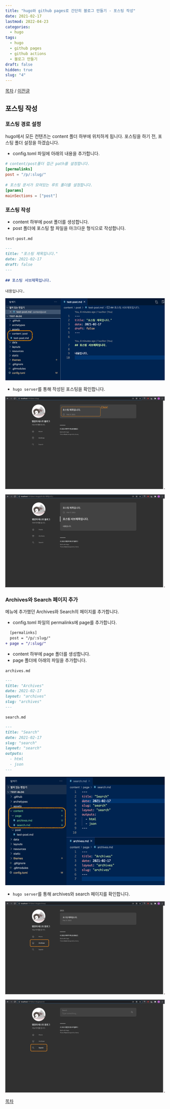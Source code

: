 ```yaml
---
title: "hugo와 github pages로 간단히 블로그 만들기 - 포스팅 작성"
date: 2021-02-17
lastmod: 2022-04-23
categories:
  - hugo
tags:
  - hugo
  - github pages
  - github actions
  - 블로그 만들기
draft: false
hidden: true
slug: "4"
---
```


[목차](../index/) / [이전글](../3)

## 포스팅 작성

### 포스팅 경로 설정

hugo에서 모든 컨텐츠는 content 폴더 하부에 위치하게 됩니다. 포스팅을 하기 전, 포스팅 폴더 설정을 하겠습니다.

- config.toml 파일에 아래의 내용을 추가합니다.

```toml
# content/post폴더 접근 path를 설정합니다.
[permalinks]
post = "/p/:slug/"

# 포스팅 문서가 모여있는 루트 폴더를 설정합니다.
[params]
mainSections = ["post"]
```

### 포스팅 작성

- content 하부에 post 폴더를 생성합니다.
- post 폴더에 포스팅 할 파일을 마크다운 형식으로 작성합니다.

`test-post.md`
```markdown
---
title: "포스팅 제목입니다."
date: 2021-02-17
draft: false
---

## 포스팅 서브제목입니다.

내용입니다.

```

![](1.png)

- `hugo server`를 통해 작성된 포스팅을 확인합니다.

![](2.png)

![](3.png)

### Archives와 Search 페이지 추가

메뉴에 추가했던 Archives와 Search의 페이지를 추가합니다.

- config.toml 파일의 permalinks에 page를 추가합니다.

```diff
  [permalinks]
  post = "/p/:slug/"
+ page = "/:slug/"
```

- content 하부에 page 폴더를 생성합니다.
- page 폴더에 아래의 파일을 추가합니다.

`archives.md`
```markdown
---
title: "Archives"
date: 2021-02-17
layout: "archives"
slug: "archives"
---

```

`search.md`
```markdown
---
title: "Search"
date: 2021-02-17
slug: "search"
layout: "search"
outputs:
  - html
  - json
---

```

![](4.png)

- `hugo server`를 통해 archives와 search 페이지를 확인합니다.

![](5.png)

![](6.png)

[목차](../index/)

